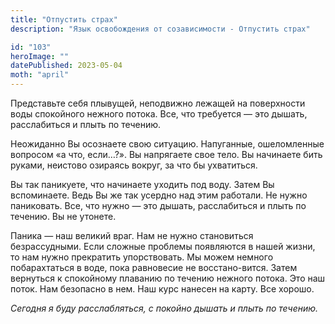 ```yaml
---
title: "Отпустить страх"
description: "Язык освобождения от созависимости - Отпустить страх"

id: "103"
heroImage: ""
datePublished: 2023-05-04
moth: "april"
---
```


Представьте себя плывущей, неподвижно лежащей на поверхности воды спокойного
нежного потока. Все, что требуется — это дышать, расслабиться и плыть по
течению.

Неожиданно Вы осознаете свою ситуацию. Напуганные, ошеломленные вопросом «а
что, если…?». Вы напрягаете свое тело. Вы начинаете бить руками, неистово
озираясь вокруг, за что бы ухватиться.

Вы так паникуете, что начинаете уходить под воду. Затем Вы вспоминаете. Ведь
Вы же так усердно над этим работали. Не нужно паниковать. Все, что нужно — это
дышать, расслабиться и плыть по течению. Вы не утонете.

Паника — наш великий враг. Нам не нужно становиться безрассудными. Если
сложные проблемы появляются в нашей жизни, то нам нужно прекратить
упорствовать. Мы можем немного побарахтаться в воде, пока равновесие не
восстано-вится. Затем вернуться к спокойному плаванию по течению нежного
потока. Это наш поток. Нам безопасно в нем. Наш курс нанесен на карту. Все
хорошо.

_Сегодня_ _я_ _буду_ _расслабляться,_ _с_ _покойно_ _дышать_ _и_ _плыть_ _по_
_течению._
